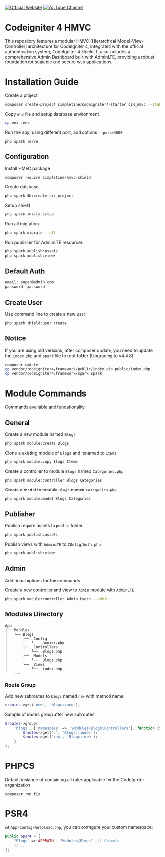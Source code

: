 [![Official Website](https://img.shields.io/badge/Official_Website-Visit-yellow)](https://simpletine.com)   [![YouTube Channel](https://img.shields.io/badge/YouTube_Channel-Subscribe-FF0000)](https://www.youtube.com/channel/UCRuDf31rPyyC2PUbsMG0vZw) 
 
# Codeigniter 4 HMVC 
This repository features a modular HMVC (Hierarchical Model-View-Controller) architecture for CodeIgniter 4, integrated with the official authentication system, CodeIgniter 4 Shield. It also includes a comprehensive Admin Dashboard built with AdminLTE, providing a robust foundation for scalable and secure web applications.


# Installation Guide

Create a project
```bash
composer create-project simpletine/codeigniter4-starter ci4_hmvc --stability=dev
```

Copy `env` file and setup database environment
```bash
cp env .env
```

Run the app, using different port, add options `--port=9000`
```bash
php spark serve
```

## Configuration
Install HMVC package

```bash
composer require simpletine/hmvc-shield
```

Create database

```bash
php spark db:create ci4_project
```

Setup shield
```bash 
php spark shield:setup
```

Run all migration
```bash 
php spark migrate --all
```

Run publisher for AdminLTE resources
```bash
php spark publish:assets
php spark publish:views
```

## Default Auth

```bash
email: super@admin.com
password: password
```

## Create User
Use command line to create a new user
```bash
php spark shield:user create
```

## Notice
If you are using old versions, after composer update, you need to update the `index.php` and `spark` file to root folder (Upgrading to v4.4.8)
```bash
composer update
cp vendor/codeigniter4/framework/public/index.php public/index.php
cp vendor/codeigniter4/framework/spark spark
```

# Module Commands
Commands available and funcationality

## General
Create a new module named `Blogs`
```bash
php spark module:create Blogs 
```

Clone a existing module of `Blogs` and renamed to `Items`
```bash
php spark module:copy Blogs Items 
```

Create a controller to module `Blogs` named `Categories.php`
```bash
php spark module:controller Blogs Categories 
```

Create a model to module `Blogs` named `Categories.php`
```bash
php spark module:model Blogs Categories 
```

## Publisher
Publish require assets to `public` folder
```bash
php spark publish:assets 
```

Publish views with `AdminLTE` to `COnfig/Auth.php`
```bash
php spark publish:views 
```

## Admin
Additional options for the commands

Create a new controller and view to `Admin` module with `AdminLTE`
```bash
php spark module:controller Admin Users --admin 
```

##  Modules Directory
    App 
    ├── Modules      
    │   └── Blogs
    │       ├──  Config
    │           └──  Routes.php
    │       ├──  Controllers
    │           └──  Blogs.php
    │       ├──  Models
    │           └──  Blogs.php
    │       └──  Views
    │           └──  index.php
    └── ...  

### Route Group
Add new subroutes to `blogs` named `new` with method name

```php
$routes->get('new', 'Blogs::new');
```

Sample of routes group after new subroutes
```php
$routes->group(
    'blogs', ['namespace' => '\Modules\Blogs\Controllers'], function ($routes) {
        $routes->get('/', 'Blogs::index');
        $routes->get('new', 'Blogs::new');
    }
);
```

# PHPCS

Default instance of containing all rules applicable for the CodeIgniter organization
```bash
composer run fix
```

# PSR4
At `App/Config/Autoload.php`, you can configure your custom namespace:
```php
public $psr4 = [
    "Blogs" => APPPATH . "Modules/Blogs", // Example 
    // ...
];
```
